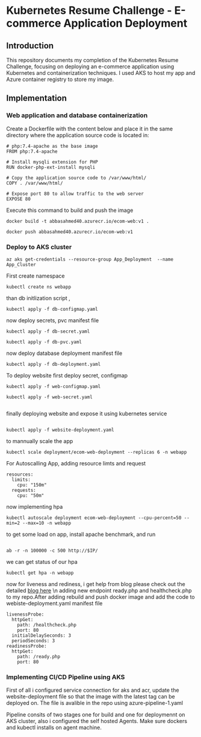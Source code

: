 # Kubernetes Resume Challenge - E-commerce Application Deployment

## Introduction
This repository documents my completion of the Kubernetes Resume Challenge, focusing on deploying an e-commerce application using Kubernetes and containerization techniques. I used AKS to host my app and Azure container registry to store my image.

## Implementation

### Web application and database containerization

Create a Dockerfile with the content below and place it in the same directory where the application source code is located in:

```
# php:7.4-apache as the base image
FROM php:7.4-apache

# Install mysqli extension for PHP
RUN docker-php-ext-install mysqli

# Copy the application source code to /var/www/html/
COPY . /var/www/html/

# Expose port 80 to allow traffic to the web server
EXPOSE 80

```
Execute this command to build and push the image
```
docker build -t abbasahmed40.azurecr.io/ecom-web:v1 .

docker push abbasahmed40.azurecr.io/ecom-web:v1

```
### Deploy to AKS cluster

```
az aks get-credentials --resource-group App_Deployment  --name App_Cluster

```

First  create namespace

```
kubectl create ns webapp
```

than db initlization script , 


```
kubectl apply -f db-configmap.yaml

```

now deploy secrets, pvc manifest file 

```
kubectl apply -f db-secret.yaml

kubectl apply -f db-pvc.yaml

```


now deploy database deployment manifest file

```
kubectl apply -f db-deployment.yaml
```

To deploy website first deploy secret, configmap

```
kubectl apply -f web-configmap.yaml

kubectl apply -f web-secret.yaml
 
```

finally  deploying website and expose it using kubernetes service

```

kubectl apply -f website-deployment.yaml

```

to mannually scale the app


```
kubectl scale deployment/ecom-web-deployment --replicas 6 -n webapp

```

For Autoscalling App, adding resource limts and request

```
resources:
  limits:
    cpu: "150m"
  requests:
    cpu: "50m"
```
now implementing hpa

```
kubectl autoscale deployment ecom-web-deployment --cpu-percent=50 --min=2 --max=10 -n webapp

```
to get some load on app, install apache benchmark, and run

```
  
ab -r -n 100000 -c 500 http://$IP/

```

we can get status of our hpa

```
kubectl get hpa -n webapp

```

now for liveness and rediness, i get help from blog please check out the detailed [blog here](https://biplab24.hashnode.dev/deploying-a-simple-e-commerce-website-on-aks)
\n adding new endpoint ready.php and healthcheck.php to my repo.After adding rebuild and push docker image and add the code to webiste-deployment.yaml manifest file 

```
livenessProbe:
  httpGet:
    path: /healthcheck.php
    port: 80
  initialDelaySeconds: 3
  periodSeconds: 3
readinessProbe:
  httpGet:
    path: /ready.php
    port: 80

```
### Implementing CI/CD Pipeline using AKS

First of all i configured service connection for aks and acr, update the website-deployment file so that the image with the latest tag can be deployed on. The file is avalible in the repo using azure-pipeline-1.yaml

Pipeline consits of two stages one for build and one for deploymennt on AKS cluster, also i configured the self hosted Agents. Make sure dockers and kubectl installs on agent machine.

